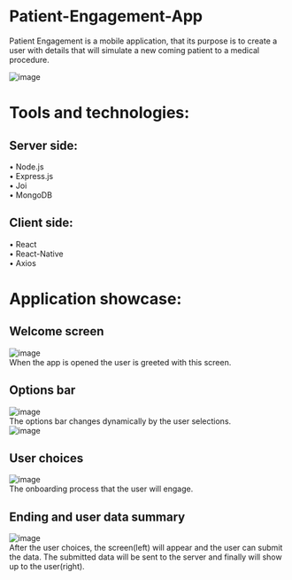 # Patient-Engagement-App
Patient Engagement is a mobile application, that its purpose is to create a user with details that will simulate a new coming patient to a medical procedure.      

![image](https://user-images.githubusercontent.com/49129250/121816634-67da2b80-cc85-11eb-803b-8e041d65cfc3.png)

# Tools and technologies:                                              
## Server side:          
• Node.js    
• Express.js   
• Joi   
• MongoDB   

## Client side:
• React   
• React-Native    
• Axios    

# Application showcase: 
## Welcome screen    
![image](https://user-images.githubusercontent.com/49129250/121816653-80e2dc80-cc85-11eb-8e65-fcbd09062b79.png)    
When the app is opened the user is greeted with this screen.  

## Options bar
![image](https://user-images.githubusercontent.com/49129250/121816375-e59d3780-cc83-11eb-89b8-9b226ff2f196.png)    
The options bar changes dynamically by the user selections.    
![image](https://user-images.githubusercontent.com/49129250/121816586-25b0ea00-cc85-11eb-9ad3-64caf7efe5ee.png)

## User choices    
![image](https://user-images.githubusercontent.com/49129250/121816837-97d5fe80-cc86-11eb-9095-597567b71def.png)    
The onboarding process that the user will engage.    

## Ending and user data summary     
![image](https://user-images.githubusercontent.com/49129250/121816966-5c87ff80-cc87-11eb-8bbc-ed5b997bd464.png)    
After the user choices, the screen(left) will appear and the user can submit the data. The submitted data will be sent to the server and finally will show up to the user(right).
